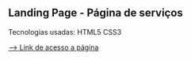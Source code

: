 ## Landing Page - Página de serviços

Tecnologias usadas: 
HTML5
CSS3

<a href="https://edilangomes.github.io/landing-page-mavi/" target="_blank">--> Link de acesso a página</a>
